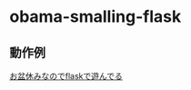 # obama-smalling-flask


## 動作例
[お盆休みなのでflaskで遊んでる](https://twitter.com/i/status/1161564025454379009)
